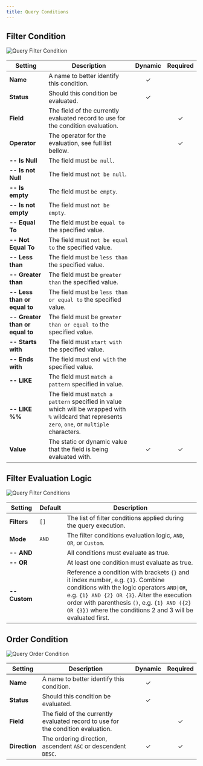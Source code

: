 ```yaml
---
title: Query Conditions
---
```


## Filter Condition

![Query Filter Condition](/assets/ytp/sources/query-filter-condition.webp)

| Setting | Description | Dynamic | Required |
| ------- | ----------- | :-----: | :------: |
| **Name** | A name to better identify this condition. | &#x2713; |
| **Status** | Should this condition be evaluated. | &#x2713; |
| **Field** | The field of the currently evaluated record to use for the condition evaluation. | | &#x2713; |
| **Operator** | The operator for the evaluation, see full list bellow. | | &#x2713; |
| **-- Is Null** | The field must `be null`. |
| **-- Is not Null** | The field must `not be null`. |
| **-- Is empty** | The field must `be empty`. |
| **-- Is not empty** | The field must `not be empty`. |
| **-- Equal To** | The field must be `equal to` the specified value. |
| **-- Not Equal To** | The field must `not be equal to` the specified value. |
| **-- Less than** | The field must be `less than` the specified value. |
| **-- Greater than** | The field must be `greater than` the specified value. |
| **-- Less than or equal to** | The field must be `less than or equal to` the specified value. |
| **-- Greater than or equal to** | The field must be `greater than or equal to` the specified value. |
| **-- Starts with** | The field must `start with` the specified value. |
| **-- Ends with** | The field must `end with` the specified value. |
| **-- LIKE** | The field must `match a pattern` specified in value.  |
| **-- LIKE %%** | The field must `match a pattern` specified in value which will be wrapped with `%` wildcard that represents `zero`, `one`, or `multiple` characters. |
| **Value** | The static or dynamic value that the field is being evaluated with. | &#x2713; | &#x2713; |

## Filter Evaluation Logic

![Query Filter Conditions](/assets/ytp/sources/query-filter-conditions.webp)

| Setting | Default | Description |
| ------- | ------- | ----------- |
| **Filters** | `[]` | The list of filter conditions applied during the query execution. |
| **Mode** | `AND` | The filter conditions evaluation logic, `AND`, `OR`, or `Custom`. |
| **-- AND** |  | All conditions must evaluate as true. |
| **-- OR** |  | At least one condition must evaluate as true. |
| **-- Custom** |  | Reference a condition with brackets `{}` and it index number, e.g. `{1}`. Combine conditions with the logic operators `AND\|OR`, e.g. `{1} AND {2} OR {3}`. Alter the execution order with parenthesis `()`, e.g. `{1} AND ({2} OR {3})` where the conditions 2 and 3 will be evaluated first. |

## Order Condition

![Query Order Condition](/assets/ytp/sources/query-order-condition.webp)

| Setting | Description | Dynamic | Required |
| ------- | ----------- | :-----: | :------: |
| **Name** | A name to better identify this condition. | &#x2713; |
| **Status** | Should this condition be evaluated. | &#x2713; |
| **Field** | The field of the currently evaluated record to use for the condition evaluation. | | &#x2713; |
| **Direction** | The ordering direction, ascendent `ASC` or descendent `DESC`. | &#x2713; | &#x2713; |
